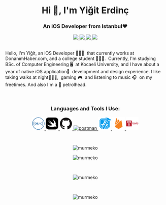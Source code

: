 <h1 align="center">Hi 👋, I'm Yiğit Erdinç</h1>
<h3 align="center">An iOS Developer from Istanbul❤️</h3>

<p align="center">
  <a href="https://www.linkedin.com/in/yigiterdinc" target="_blank"> <img src="https://img.shields.io/badge/-yigiterdinc-blue?style=flat-square&logo=Linkedin&logoColor=white&link=https://www.linkedin.com/in/yigiterdinc/"/> </a>
  <a href="mailto:yigiterdinc@gmail.com" target="_blank"> <img src="https://img.shields.io/badge/-yigiterdinc@gmail.com-c14438?style=flat-square&logo=Gmail&logoColor=white&link=mailto:yigiterdinc@gmail.com"/> </a>
  <a href="https://medium.com/@yigiterdinc" target="_blank"> <img src="https://img.shields.io/badge/-yigiterdinc-000000?style=flat-square&labelColor=000000&logo=Medium&link=https://medium.com/@yigiterdinc"/> </a>
  <a href="https://dev.to/murmeko" target="_blank"> <img src="https://img.shields.io/badge/DEV-murmeko-000000?style=flat-square&link=https://dev.to/murmeko"/> </a>
</p>

<br>
Hello, I'm Yiğit, an iOS Developer&nbsp🧑🏻‍💻&nbsp that currently works at DonanımHaber.com, and a college student&nbsp👨🏻‍🎓.&nbsp; Currently, I'm studying BSc. of Computer Engineering&nbsp🖥️&nbsp; at Kocaeli University, and I have about a year of native iOS application📱&nbsp; development and design experience. I like taking walks at night🚶🏻‍♂️,&nbsp;  gaming&nbsp🎮&nbsp;  and listening to music&nbsp🎧&nbsp;  on my freetimes. And also I'm a 🚗 petrolhead.
<br>
<br>
<br>

<h3 align="center">Languages and Tools I Use:</h3>

<p align="center">
  <a href="https://developer.apple.com/library/archive/documentation/Cocoa/Conceptual/ProgrammingWithObjectiveC/Introduction/Introduction.html" target="_blank"> <img src="https://raw.githubusercontent.com/devicons/devicon/master/icons/objectivec/objectivec-plain.svg" alt="objectivec" width="40" height="40"/> </a>
  <a href="https://developer.apple.com/swift/" target="_blank"> <img src="https://raw.githubusercontent.com/devicons/devicon/master/icons/swift/swift-plain.svg" alt="swift" width="40" height="40"/> </a>
  <a href="https://github.com/" target="_blank"> <img src="https://raw.githubusercontent.com/devicons/devicon/master/icons/github/github-original.svg" alt="github" width="40" height="40"/> </a>
  <a href="https://postman.com" target="_blank"> <img src="https://www.vectorlogo.zone/logos/getpostman/getpostman-icon.svg" alt="postman" width="40" height="40"/> </a>
  <a href="https://developer.apple.com/xcode/" target="_blank"> <img src="https://raw.githubusercontent.com/devicons/devicon/master/icons/xcode/xcode-plain.svg" alt="xcode" width="40" height="40"/> </a>
  <a href="https://firebase.google.com/" target="_blank"> <img src="https://raw.githubusercontent.com/devicons/devicon/master/icons/firebase/firebase-plain.svg" alt="firebase" width="40" height="40"/> </a>
  <a href="https://www.travis-ci.com/" target="_blank"> <img src="https://raw.githubusercontent.com/devicons/devicon/master/icons/travis/travis-plain-wordmark.svg" alt="travisci" width="40" height="40"/> </a>
</p>

<br>

<p align="center">
  <img src="https://readme-stats-murmeko.vercel.app/api?username=Murmeko&show_icons=true&locale=en&theme=dark" alt="murmeko" />
</p>

<p align="center">
  <img src="https://github-readme-streak-stats.herokuapp.com/?user=murmeko&theme=dark" alt="murmeko" />
</p>

<br>

<p align="center">
  <img src="https://readme-stats-murmeko.vercel.app/api/top-langs?username=murmeko&show_icons=true&locale=en&theme=dark&layout=compact" alt="murmeko" />
</p>

<br>

<p align="center"> <img src="https://komarev.com/ghpvc/?username=murmeko&label=Profile%20views&color=0e75b6&style=flat" alt="murmeko" /> </p>

